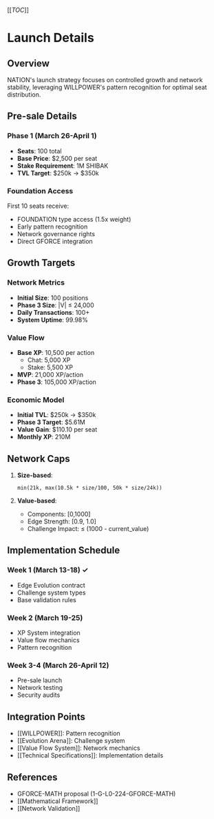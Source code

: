 [[_TOC_]]

# Launch Details

## Overview
NATION's launch strategy focuses on controlled growth and network stability, leveraging WILLPOWER's pattern recognition for optimal seat distribution.

## Pre-sale Details
### Phase 1 (March 26-April 1)
- **Seats**: 100 total
- **Base Price**: $2,500 per seat
- **Stake Requirement**: 1M SHIBAK
- **TVL Target**: $250k → $350k

### Foundation Access
First 10 seats receive:
- FOUNDATION type access (1.5x weight)
- Early pattern recognition
- Network governance rights
- Direct GFORCE integration

## Growth Targets
### Network Metrics
- **Initial Size**: 100 positions
- **Phase 3 Size**: |V| ≤ 24,000
- **Daily Transactions**: 100+
- **System Uptime**: 99.98%

### Value Flow
- **Base XP**: 10,500 per action
  * Chat: 5,000 XP
  * Stake: 5,500 XP
- **MVP**: 21,000 XP/action
- **Phase 3**: 105,000 XP/action

### Economic Model
- **Initial TVL**: $250k → $350k
- **Phase 3 Target**: $5.61M
- **Value Gain**: $110.10 per seat
- **Monthly XP**: 210M

## Network Caps
1. **Size-based**:
   ```
   min(21k, max(10.5k * size/100, 50k * size/24k))
   ```

2. **Value-based**:
   - Components: [0,1000]
   - Edge Strength: [0.9, 1.0]
   - Challenge Impact: ≤ (1000 - current_value)

## Implementation Schedule
### Week 1 (March 13-18) ✓
- Edge Evolution contract
- Challenge system types
- Base validation rules

### Week 2 (March 19-25)
- XP System integration
- Value flow mechanics
- Pattern recognition

### Week 3-4 (March 26-April 12)
- Pre-sale launch
- Network testing
- Security audits

## Integration Points
- [[WILLPOWER]]: Pattern recognition
- [[Evolution Arena]]: Challenge system
- [[Value Flow System]]: Network mechanics
- [[Technical Specifications]]: Implementation details

## References
- GFORCE-MATH proposal (1-G-L0-224-GFORCE-MATH)
- [[Mathematical Framework]]
- [[Network Validation]]
